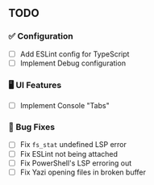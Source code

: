 ﻿## TODO

### ✅ Configuration

- [ ] Add ESLint config for TypeScript
- [ ] Implement Debug configuration

### 🖥️ UI Features

- [ ] Implement Console "Tabs"

### 🐞 Bug Fixes

- [ ] Fix `fs_stat` undefined LSP error
- [ ] Fix ESLint not being attached
- [ ] Fix PowerShell's LSP erroring out
- [ ] Fix Yazi opening files in broken buffer
